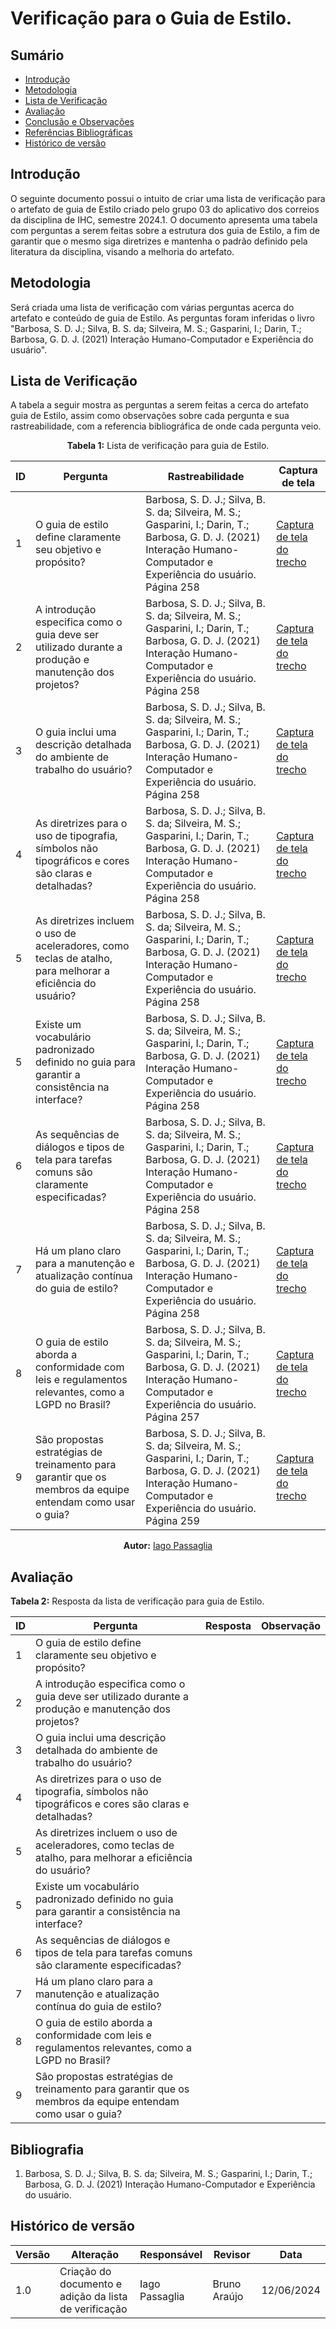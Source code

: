 # Verificação para o Guia de Estilo.

## Sumário
* [Introdução](#Introdução)
* [Metodologia](#Metodologia)
* [Lista de Verificação](#Lista-de-Verificação)
* [Avaliação](#Avaliação)
* [Conclusão e Observações](#Conclusão-e-Observações)
* [Referências Bibliográficas](#Referências-Bibliográficas)
* [Histórico de versão](#Histórico-de-versão)

## Introdução
O seguinte documento possui o intuito de criar uma lista de verificação para o artefato de guia de Estilo criado pelo grupo 03 do aplicativo dos correios da disciplina de IHC, semestre 2024.1. O documento apresenta uma tabela com perguntas a serem feitas sobre a estrutura dos guia de Estilo, a fim de garantir que o mesmo siga diretrizes e mantenha o padrão definido pela literatura da disciplina, visando a melhoria do artefato.

## Metodologia 
Será criada uma lista de verificação com várias perguntas acerca do artefato e conteúdo de guia de Estilo. As perguntas foram inferidas o livro "Barbosa, S. D. J.; Silva, B. S. da; Silveira, M. S.; Gasparini, I.; Darin, T.; Barbosa, G. D. J. (2021) Interação Humano-Computador e Experiência do usuário". 

## Lista de Verificação
A tabela a seguir mostra as perguntas a serem feitas a cerca do artefato guia de Estilo, assim como observações sobre cada pergunta e sua rastreabilidade, com a referencia bibliográfica de onde cada pergunta veio.

<center>

**Tabela 1:** Lista de verificação para guia de Estilo.

| ID  | Pergunta   | Rastreabilidade | Captura de tela |
|-----|--------------------------------------------------------------------------------------------------------------------------------|---------------------------------------------------------------------------------------------------------|-------|
| 1  | O guia de estilo define claramente seu objetivo e propósito?| Barbosa, S. D. J.; Silva, B. S. da; Silveira, M. S.; Gasparini, I.; Darin, T.; Barbosa, G. D. J. (2021) Interação Humano-Computador e Experiência do usuário. Página 258|[Captura de tela do trecho](https://prnt.sc/-9H113QkeC82)|
| 2  | A introdução especifica como o guia deve ser utilizado durante a produção e manutenção dos projetos? | Barbosa, S. D. J.; Silva, B. S. da; Silveira, M. S.; Gasparini, I.; Darin, T.; Barbosa, G. D. J. (2021) Interação Humano-Computador e Experiência do usuário. Página 258|[Captura de tela do trecho](https://prnt.sc/Hm0djpH9IITU)|
| 3  | O guia inclui uma descrição detalhada do ambiente de trabalho do usuário? | Barbosa, S. D. J.; Silva, B. S. da; Silveira, M. S.; Gasparini, I.; Darin, T.; Barbosa, G. D. J. (2021) Interação Humano-Computador e Experiência do usuário. Página 258 |[Captura de tela do trecho](https://prnt.sc/dW3zu96x5XL3)|
| 4  | As diretrizes para o uso de tipografia, símbolos não tipográficos e cores são claras e detalhadas? | Barbosa, S. D. J.; Silva, B. S. da; Silveira, M. S.; Gasparini, I.; Darin, T.; Barbosa, G. D. J. (2021) Interação Humano-Computador e Experiência do usuário. Página 258 |[Captura de tela do trecho](https://prnt.sc/Vejd4My1qnVQ)|
| 5  | As diretrizes incluem o uso de aceleradores, como teclas de atalho, para melhorar a eficiência do usuário? | Barbosa, S. D. J.; Silva, B. S. da; Silveira, M. S.; Gasparini, I.; Darin, T.; Barbosa, G. D. J. (2021) Interação Humano-Computador e Experiência do usuário. Página 258 | [Captura de tela do trecho](https://prnt.sc/qJmBEMq8qzxs) |
| 5  | Existe um vocabulário padronizado definido no guia para garantir a consistência na interface? | Barbosa, S. D. J.; Silva, B. S. da; Silveira, M. S.; Gasparini, I.; Darin, T.; Barbosa, G. D. J. (2021) Interação Humano-Computador e Experiência do usuário. Página 258 | [Captura de tela do trecho](https://prnt.sc/zP2cPY_B1Ztt) |
| 6  | As sequências de diálogos e tipos de tela para tarefas comuns são claramente especificadas? | Barbosa, S. D. J.; Silva, B. S. da; Silveira, M. S.; Gasparini, I.; Darin, T.; Barbosa, G. D. J. (2021) Interação Humano-Computador e Experiência do usuário. Página 258 | [Captura de tela do trecho](https://prnt.sc/zP2cPY_B1Ztt) |
| 7  | Há um plano claro para a manutenção e atualização contínua do guia de estilo? | Barbosa, S. D. J.; Silva, B. S. da; Silveira, M. S.; Gasparini, I.; Darin, T.; Barbosa, G. D. J. (2021) Interação Humano-Computador e Experiência do usuário. Página 258 | [Captura de tela do trecho](https://prnt.sc/keGmKqNpXUcv) |
| 8  | O guia de estilo aborda a conformidade com leis e regulamentos relevantes, como a LGPD no Brasil? | Barbosa, S. D. J.; Silva, B. S. da; Silveira, M. S.; Gasparini, I.; Darin, T.; Barbosa, G. D. J. (2021) Interação Humano-Computador e Experiência do usuário. Página 257 | [Captura de tela do trecho](https://prnt.sc/bVTI31Y6-65w) |
| 9  | São propostas estratégias de treinamento para garantir que os membros da equipe entendam como usar o guia? | Barbosa, S. D. J.; Silva, B. S. da; Silveira, M. S.; Gasparini, I.; Darin, T.; Barbosa, G. D. J. (2021) Interação Humano-Computador e Experiência do usuário. Página 259 | [Captura de tela do trecho](https://prnt.sc/LdEpHd7mmoZO) |

**Autor:** [Iago Passaglia](https://github.com/Paxxaglia)

</center>

## Avaliação

**Tabela 2:** Resposta da lista de verificação para guia de Estilo.

| ID  | Pergunta   | Resposta | Observação |
|-----|--------------------------------------------------------------------------------------------------------------------------------|---------------------------------------------------------------------------------------------------------|-------|
| 1  | O guia de estilo define claramente seu objetivo e propósito?| | |
| 2  | A introdução especifica como o guia deve ser utilizado durante a produção e manutenção dos projetos? | |  |
| 3  | O guia inclui uma descrição detalhada do ambiente de trabalho do usuário? | | |
| 4  | As diretrizes para o uso de tipografia, símbolos não tipográficos e cores são claras e detalhadas? |  | |
| 5  | As diretrizes incluem o uso de aceleradores, como teclas de atalho, para melhorar a eficiência do usuário? |  | |
| 5  | Existe um vocabulário padronizado definido no guia para garantir a consistência na interface? |  | |
| 6  | As sequências de diálogos e tipos de tela para tarefas comuns são claramente especificadas? |  | |
| 7  | Há um plano claro para a manutenção e atualização contínua do guia de estilo? | |  |
| 8  | O guia de estilo aborda a conformidade com leis e regulamentos relevantes, como a LGPD no Brasil? |  |  |
| 9  | São propostas estratégias de treinamento para garantir que os membros da equipe entendam como usar o guia? |  |  |


## Bibliografia
1. Barbosa, S. D. J.; Silva, B. S. da; Silveira, M. S.; Gasparini, I.; Darin, T.; Barbosa, G. D. J. (2021) Interação Humano-Computador e Experiência do usuário.
   
## Histórico de versão

| Versão | Alteração | Responsável | Revisor | Data |
| - | - | - | - | - |
| 1.0 | Criação do documento e adição da lista de verificação | Iago Passaglia | Bruno Araújo | 12/06/2024 |
